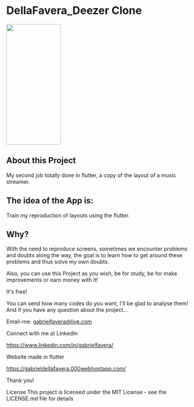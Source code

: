 # DellaFavera_Deezer Clone



<img src="https://j.gifs.com/ywPL0g.gif" width="143" height="318" />



## About this Project
My second job totally done in flutter, a copy of the layout of a music streamer.

## The idea of the App is:
Train my reproduction of layouts using the flutter.

## Why?
With the need to reproduce screens, sometimes we encounter problems and doubts along the way, the goal is to learn how to get around these problems and thus solve my own doubts.

Also, you can use this Project as you wish, be for study, be for make improvements or earn money with it!

It's free!

You can send how many codes do you want, I'll be glad to analyse them! And if you have any question about the project...

Email-me: gabrielfavera@live.com

Connect with me at LinkedIn

https://www.linkedin.com/in/gabrielfavera/

Website made in flutter

https://gabrieldellafavera.000webhostapp.com/

Thank you!

License This project is licensed under the MIT License - see the LICENSE.md file for details
